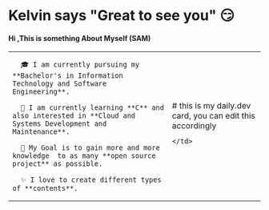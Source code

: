 # Kelvin says "Great to see you" :smirk: 
#### Hi ,This is something About Myself (SAM)

<table>
  <tr>
    <td valign="center">  
      
      
      🎓 I am currently pursuing my **Bachelor's in Information Technology and Software Engineering**.  
      
      🌱 I am currently learning **C** and also interested in **Cloud and Systems Development and Maintenance**.  
      
      🎯 My Goal is to gain more and more knowledge  to as many **open source project** as possible.  
      
      ✨ I love to create different types of **contents**.  
      
<td >
# this is my daily.dev card, you can edit this accordingly

    </td>
    
  </tr>
  </table>

